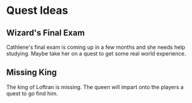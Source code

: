 # Quest Ideas

## Wizard's Final Exam
Cathlene's final exam is coming up in a few months and she needs help studying. Maybe take her on a quest to get some real world experience.

## Missing King
The king of Loftran is missing. The queen will impart onto the players a quest to go find him.
